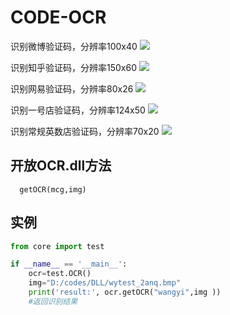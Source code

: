 # CODE-OCR

识别微博验证码，分辨率100x40
![](https://github.com/LoseNine/Crack-Website-code/blob/master/testimg/wbtest_2bc2w.png)

识别知乎验证码，分辨率150x60
![](https://github.com/LoseNine/Crack-Website-code/blob/master/testimg/zhtest_3axs.jpg)

识别网易验证码，分辨率80x26
![](https://github.com/LoseNine/Crack-Website-code/blob/master/testimg/wytest_2anq.bmp)

识别一号店验证码，分辨率124x50
![](https://github.com/LoseNine/Crack-Website-code/blob/master/testimg/yhdtest_2ejm.bmp)

识别常规英数店验证码，分辨率70x20
![](https://github.com/LoseNine/Crack-Website-code/blob/master/testimg/natest_1ACE.jpg)

## 开放OCR.dll方法
```
  getOCR(mcg,img)
```

## 实例
```python
from core import test

if __name__ == '__main__':
    ocr=test.OCR()
    img="D:/codes/DLL/wytest_2anq.bmp"
    print('result:', ocr.getOCR("wangyi",img ))
    #返回识别结果
```

